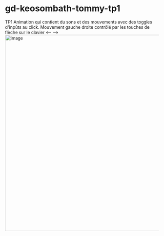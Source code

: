 # gd-keosombath-tommy-tp1
TP1
Animation qui contient du sons et des mouvements avec des toggles d'inpûts au click.
Mouvement gauche droite contrôlé par les touches de flèche sur le clavier <-- -->
<img width="868" height="645" alt="image" src="https://github.com/user-attachments/assets/cec751e3-fc8c-428c-8457-b02e1f28ff85" />

